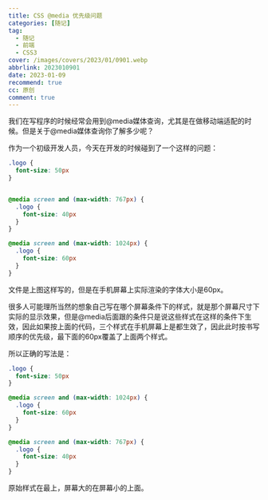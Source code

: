 ```yaml
---
title: CSS @media 优先级问题
categories: [随记]
tag:
  - 随记
  - 前端
  - CSS3
cover: /images/covers/2023/01/0901.webp
abbrlink: 2023010901
date: 2023-01-09
recommend: true
cc: 原创
comment: true
---
```


我们在写程序的时候经常会用到@media媒体查询，尤其是在做移动端适配的时候。但是关于@media媒体查询你了解多少呢？

作为一个初级开发人员，今天在开发的时候碰到了一个这样的问题：

```css
.logo {
  font-size: 50px
}


@media screen and (max-width: 767px) {
  .logo {
    font-size: 40px
  }
}

@media screen and (max-width: 1024px) {
  .logo {
    font-size: 60px
  }
}
```

文件是上图这样写的，但是在手机屏幕上实际渲染的字体大小是60px。

很多人可能理所当然的想象自己写在哪个屏幕条件下的样式，就是那个屏幕尺寸下实际的显示效果，但是@media后面跟的条件只是说这些样式在这样的条件下生效，因此如果按上面的代码，三个样式在手机屏幕上是都生效了，因此此时按书写顺序的优先级，最下面的60px覆盖了上面两个样式。

所以正确的写法是：

```css
.logo {
  font-size: 50px
}

@media screen and (max-width: 1024px) {
  .logo {
    font-size: 60px
  }
}

@media screen and (max-width: 767px) {
  .logo {
    font-size: 40px
  }
}
```

原始样式在最上，屏幕大的在屏幕小的上面。
